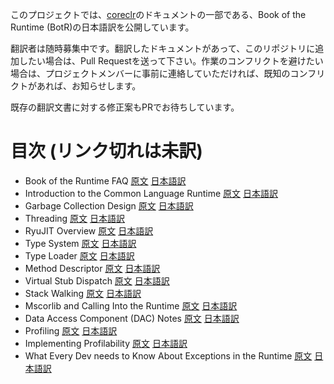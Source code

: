 このプロジェクトでは、[coreclr](https://github.com/dotnet/coreclr)のドキュメントの一部である、Book of the Runtime (BotR)の日本語訳を公開しています。

翻訳者は随時募集中です。翻訳したドキュメントがあって、このリポジトリに追加したい場合は、Pull Requestを送って下さい。作業のコンフリクトを避けたい場合は、プロジェクトメンバーに事前に連絡していただければ、既知のコンフリクトがあれば、お知らせします。

既存の翻訳文書に対する修正案もPRでお待ちしています。

目次 (リンク切れは未訳)
===================

- Book of the Runtime FAQ [原文](https://github.com/dotnet/coreclr/blob/master/Documentation/botr/botr-faq.md) [日本語訳](botr-faq.md) 
- Introduction to the Common Language Runtime [原文](https://github.com/dotnet/coreclr/blob/master/Documentation/botr/intro-to-clr.md) [日本語訳](intro-to-clr.md)
- Garbage Collection Design [原文](https://github.com/dotnet/coreclr/blob/master/Documentation/botr/garbage-collection.md) [日本語訳](garbage-collection.md)
- Threading [原文](https://github.com/dotnet/coreclr/blob/master/Documentation/botr/threading.md) [日本語訳](threading.md)
- RyuJIT Overview [原文](https://github.com/dotnet/coreclr/blob/master/Documentation/botr/ryujit-overview.md) [日本語訳](ryujit-overview.md)
- Type System [原文](https://github.com/dotnet/coreclr/blob/master/Documentation/botr/type-system.md) [日本語訳](type-system.md)
- Type Loader [原文](https://github.com/dotnet/coreclr/blob/master/Documentation/botr/type-loader.md) [日本語訳](type-loader.md)
- Method Descriptor [原文](https://github.com/dotnet/coreclr/blob/master/Documentation/botr/method-descriptor.md) [日本語訳](method-descriptor.md)
- Virtual Stub Dispatch [原文](https://github.com/dotnet/coreclr/blob/master/Documentation/botr/virtual-stub-dispatch.md) [日本語訳](virtual-stub-dispatch.md)
- Stack Walking [原文](https://github.com/dotnet/coreclr/blob/master/Documentation/botr/stackwalking.md) [日本語訳](stackwalking.md)
- Mscorlib and Calling Into the Runtime [原文](https://github.com/dotnet/coreclr/blob/master/Documentation/botr/mscorlib.md) [日本語訳](mscorlib.md)
- Data Access Component (DAC) Notes [原文](https://github.com/dotnet/coreclr/blob/master/Documentation/botr/dac-notes.md) [日本語訳](dac-notes.md)
- Profiling [原文](https://github.com/dotnet/coreclr/blob/master/Documentation/botr/profiling.md) [日本語訳](profiling.md)
- Implementing Profilability [原文](https://github.com/dotnet/coreclr/blob/master/Documentation/botr/profilability.md) [日本語訳](profilability.md)
- What Every Dev needs to Know About Exceptions in the Runtime [原文](https://github.com/dotnet/coreclr/blob/master/Documentation/botr/exceptions.md) [日本語訳](exceptions.md)
